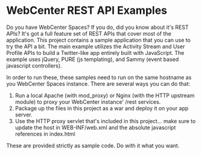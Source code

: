 WebCenter REST API Examples
===========================

Do you have WebCenter Spaces?  If you do, did you know about it's REST APIs?  It's got a full feature set of REST APIs that cover most of the application.  This project contains a sample application that you can use to try the API a bit.  The main example utilizes the Activity Stream and User Profile APIs to build a Twitter-like app entirely built with JavaScript.  The example uses jQuery, PURE (js templating), and Sammy (event based javascript controllers).

In order to run these, these samples need to run on the same hostname as you WebCenter Spaces instance.  There are several ways you can do that:

1. Run a local Apache (with mod_proxy) or Nginx (with the HTTP upstream module) to proxy your WebCenter instance' /rest services.
2. Package up the files in this project as a war and deploy it on your app server.
3. Use the HTTP proxy servlet that's included in this project... make sure to update the host in WEB-INF/web.xml and the absolute javascript references in index.html

These are provided strictly as sample code.  Do with it what you want. 

